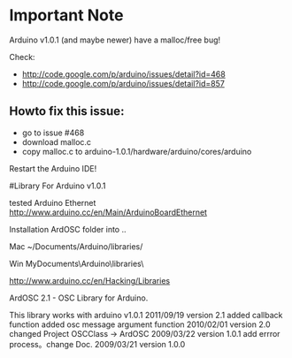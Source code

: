 
# Important Note
Arduino v1.0.1 (and maybe newer) have a malloc/free bug!

Check:
* http://code.google.com/p/arduino/issues/detail?id=468
* http://code.google.com/p/arduino/issues/detail?id=857

## Howto fix this issue:
* go to  issue #468 
* download malloc.c
* copy malloc.c to arduino-1.0.1/hardware/arduino/cores/arduino

Restart the Arduino IDE!



#Library
For Arduino v1.0.1

tested Arduino Ethernet
http://www.arduino.cc/en/Main/ArduinoBoardEthernet

Installation
ArdOSC folder into ..

Mac
~/Documents/Arduino/libraries/

Win
MyDocuments\Arduino\libraries\

http://www.arduino.cc/en/Hacking/Libraries


 ArdOSC 2.1  - OSC Library for Arduino.
 
 This library works with arduino v1.0.1
 2011/09/19 version 2.1 added callback function
                        added osc message argument function
 2010/02/01 version 2.0 changed Project OSCClass -> ArdOSC
 2009/03/22 version 1.0.1 add errror process。change Doc.
 2009/03/21 version 1.0.0
 
 
